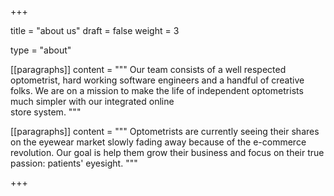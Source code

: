 +++

title = "about us"
draft = false
weight = 3

type = "about"

[[paragraphs]]
content = """
    Our team consists of a well respected optometrist, hard working software engineers and a handful of creative \
    folks. We are on a mission to make the life of independent optometrists much simpler with our integrated online \
    store system.
    """

[[paragraphs]]
content = """
    Optometrists are currently seeing their shares on the eyewear market slowly fading away because of the e-commerce \
    revolution. Our goal is help them grow their business and focus on their true passion: patients' eyesight.
    """

+++
